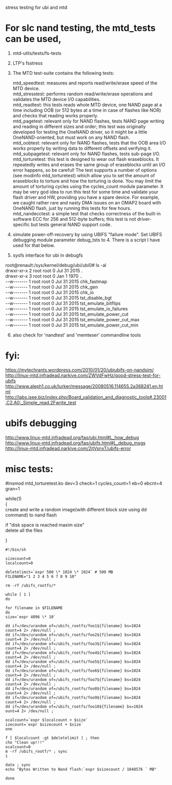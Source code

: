 stress testing for ubi and mtd

For slc nand testing, the mtd_tests can be used,
=================================================
1. mtd-utils/tests/fs-tests

2. LTP's fsstress

3. The MTD test-suite contains the following tests:

    mtd_speedtest: measures and reports read/write/erase speed of the MTD device.  
    mtd_stresstest: performs random read/write/erase operations and validates the MTD device I/O capabilities.  
    mtd_readtest: this tests reads whole MTD device, one NAND page at a time including OOB (or 512 bytes at a time in case of flashes like NOR) and checks that reading works properly.  
    mtd_pagetest: relevant only for NAND flashes, tests NAND page writing and reading in different sizes and order; this test was originally developed for testing the OneNAND driver, so it might be a little OneNAND-oriented, but must work on any NAND flash.  
    mtd_oobtest: relevant only for NAND flashes, tests that the OOB area I/O works properly by writing data to different offsets and verifying it.  
    mtd_subpagetest: relevant only for NAND flashes, tests sub-page I/O.  
    mtd_torturetest: this test is designed to wear out flash eraseblocks. It repeatedly writes and erases the same group of eraseblocks until an I/O error happens, so be careful! The test supports a number of options (see modinfo mtd_torturetest) which allow you to set the amount of eraseblocks to torture and how the torturing is done. You may limit the amount of torturing cycles using the cycles_count module parameter. It may be very god idea to run this test for some time and validate your flash driver and HW, providing you have a spare device. For example, we caught rather rare and nasty DMA issues on an OMAP2 board with OneNAND flash, just by running this tests for few hours.  
    mtd_nandecctest: a simple test that checks correctness of the built-in software ECC for 256 and 512-byte buffers; this test is not driver-specific but tests general NAND support code.  

4. simulate power-off-recovery by using UBIFS "failure mode". Set UBIFS debugging module parameter debug_tsts to 4.  There is a script I have used for that below.


5. sysfs interface for ubi in debugfs

root@renault:/sys/kernel/debug/ubi/ubi0# ls -al  
drwxr-xr-x    2 root     root             0 Jul 31  2015 .  
drwxr-xr-x    3 root     root             0 Jan  1  1970 ..  
--w-------    1 root     root             0 Jul 31  2015 chk_fastmap  
--w-------    1 root     root             0 Jul 31  2015 chk_gen  
--w-------    1 root     root             0 Jul 31  2015 chk_io  
--w-------    1 root     root             0 Jul 31  2015 tst_disable_bgt  
--w-------    1 root     root             0 Jul 31  2015 tst_emulate_bitflips  
--w-------    1 root     root             0 Jul 31  2015 tst_emulate_io_failures  
--w-------    1 root     root             0 Jul 31  2015 tst_emulate_power_cut  
--w-------    1 root     root             0 Jul 31  2015 tst_emulate_power_cut_max  
--w-------    1 root     root             0 Jul 31  2015 tst_emulate_power_cut_min  


6. also check for 'nandtest' and 'memteser' commandline tools  

fyi:  
====
https://mytechrants.wordpress.com/2010/01/20/ubiubifs-on-nandsim/  
http://linux-mtd.infradead.narkive.com/ZWVdFwHz/good-stress-test-for-ubifs  
http://www.aleph1.co.uk/lurker/message/20080516.114655.2a368241.en.html  
http://labs.isee.biz/index.php/Board_validation_and_diagnostic_tools#.23001.C2.A0:_Simple_read.2Fwrite_test  

ubifs debugging
================
http://www.linux-mtd.infradead.org/faq/ubi.html#L_how_debug
http://www.linux-mtd.infradead.org/faq/ubifs.html#L_debug_msgs
http://linux-mtd.infradead.narkive.com/2jtVsnxT/ubifs-error

misc tests:
===========

#insmod mtd_torturetest.ko dev=3 check=1 cycles_count=1 eb=0 ebcnt=4 gran=1 


while(1)  
{  
create and write a random image(with different block size using dd  
command) to nand flash  
  
if "disk space is reached maxim size"  
delete all the files  
  
}  



	#!/bin/sh

	sizecount=0
	localcount=0

	deletelimit=`expr 500 \* 1024 \* 1024` # 500 MB
	FILENAME="1 2 3 4 5 6 7 8 9 10"

	rm -rf /ubifs_rootfs/*

	while [ 1 ]
	do

	for filename in $FILENAME
	do
	size=`expr 4096 \* 10`

	dd if=/dev/urandom of=/ubifs_rootfs/foo1${filename} bs=1024
	count=4 2> /dev/null ;
	dd if=/dev/urandom of=/ubifs_rootfs/foo2${filename} bs=1024
	count=4 2> /dev/null ;
	dd if=/dev/urandom of=/ubifs_rootfs/foo3${filename} bs=1024
	count=4 2> /dev/null ;
	dd if=/dev/urandom of=/ubifs_rootfs/foo4${filename} bs=1024
	count=4 2> /dev/null ;
	dd if=/dev/urandom of=/ubifs_rootfs/foo5${filename} bs=1024
	count=4 2> /dev/null ;
	dd if=/dev/urandom of=/ubifs_rootfs/foo6${filename} bs=1024
	count=4 2> /dev/null ;
	dd if=/dev/urandom of=/ubifs_rootfs/foo7${filename} bs=1024
	count=4 2> /dev/null ;
	dd if=/dev/urandom of=/ubifs_rootfs/foo8${filename} bs=1024
	count=4 2> /dev/null ;
	dd if=/dev/urandom of=/ubifs_rootfs/foo9${filename} bs=1024
	count=4 2> /dev/null ;
	dd if=/dev/urandom of=/ubifs_rootfs/foo10${filename} bs=1024
	ount=4 2> /dev/null ;
	
	ocalcount=`expr $localcount + $size`
	izecount=`expr $sizecount + $size`
	one
	
	f [ $localcount -gt $deletelimit ] ; then
	cho "Clean up!!!"
	ocalcount=0
	m -rf /ubifs_rootf/* ; sync
	i

	date ; sync
	echo "Bytes Written to Nand flash:`expr $sizecount / 1048576 ` MB"
	
	done


 
